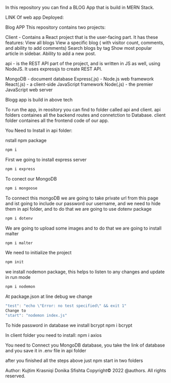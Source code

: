 In this repository you can find a BLOG App that is build in MERN Stack.

LINK Of web app Deployed:

Blog APP
This repository contains two projects:

Client - Contains a React project that is the user-facing part. It has these features:
View all blogs
View a specific blog ( with visitor count, comments, and ability to add comments)
Search blogs by tag
Show most popular article in sidebar.
Ability to add a new post.

api - is the REST API part of the project, and is written in JS as well, using NodeJS.
It uses expressjs to create REST API.

MongoDB - document database
Express(.js) - Node.js web framework
React(.js) - a client-side JavaScript framework
Node(.js) - the premier JavaScript web server

Blogg app is build in above tech

To run the app, in reository you can find to folder called api and client.
api folders containes all the backend routes and connetction to Database.
client folder containes all the frontend code of our app.

You Need to Install in api folder:

nstall npm package

```jsx
npm i
```

First we going to install express server

```jsx
npm i express
```

To conect our MongoDB

```jsx
npm i mongoose
```

To connect this mongoDB we are going to take private url from this page and ist going to include our password our username, and we need to hide them in api folder, and to do that we are going to use dotenv package

```jsx
npm i dotenv
```

We are going to upload some images and to do that we are going to install malter

```jsx
npm i malter
```

We need to initialize the project

```jsx
npm init

```

we install nodemon package, this helps to listen to any changes and update in run mode

```jsx
npm i nodemon

```

At package.json at line debug we change

```jsx
"test": "echo \"Error: no test specified\" && exit 1"
Change to
"start": "nodemon index.js"
```

To hide password in database we install bcrypt
npm i bcrypt

In client folder you need to install:
npm i axios

You need to Connect you MongoDB database, you take the link of database and you save it in .env file in api folder

after you finished all the steps above just npm start in two folders

Author:
Kujtim Krasniqi
Donika Sfishta
Copyright© 2022 @authors. All rights reserved.
